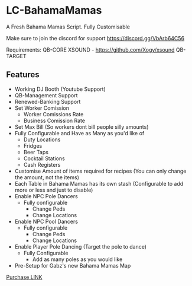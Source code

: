 # LC-BahamaMamas

A Fresh Bahama Mamas Script. Fully Customisable

Make sure to join the discord for support https://discord.gg/VbArb64C56

Requirements:
QB-CORE
XSOUND - https://github.com/Xogy/xsound
QB-TARGET 

## Features
- Working DJ Booth (Youtube Support)
- QB-Management Support
- Renewed-Banking Support
- Set Worker Comission
    - Worker Comissions Rate
    - Business Comission Rate
- Set Max Bill (So workers dont bill people silly amounts)
- Fully Configurable and Have as Many as you'd like of
    - Duty Locations
    - Fridges
    - Beer Taps
    - Cocktail Stations
    - Cash Registers
- Customise Amount of items required for recipes (You can only change the amount, not the items)
- Each Table in Bahama Mamas has its own stash (Configurable to add more or less and just to disable)
- Enable NPC Pole Dancers 
    - Fully configurable
        - Change Peds
        - Change Locations
- Enable NPC Pool Dancers
    - Fully configurable
        - Change Peds
        - Change Locations
- Enable Player Pole Dancing (Target the pole to dance)
    - Fully Configurable
        - Add as many poles as you would like
- Pre-Setup for Gabz's new Bahama Mamas Map

[Purchase LINK](https://discord.gg/aP73p9U2nr)
